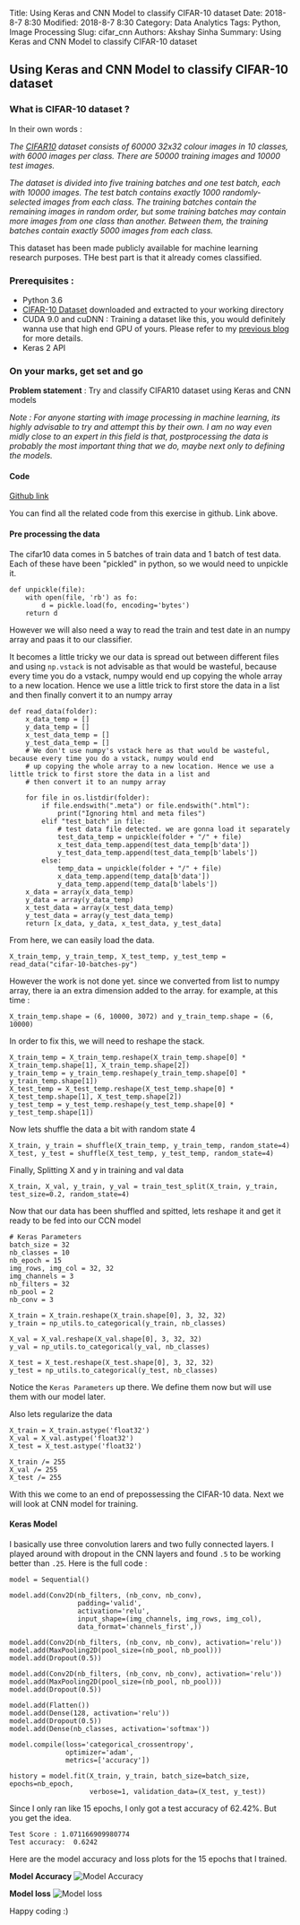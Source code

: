 Title: Using Keras and CNN Model to classify CIFAR-10 dataset
Date: 2018-8-7 8:30
Modified: 2018-8-7 8:30
Category: Data Analytics
Tags: Python, Image Processing
Slug: cifar_cnn
Authors: Akshay Sinha
Summary: Using Keras and CNN Model to classify CIFAR-10 dataset

## Using Keras and CNN Model to classify CIFAR-10 dataset

### What is CIFAR-10 dataset ?

In their own words :

*The [CIFAR10](https://www.cs.toronto.edu/~kriz/cifar.html) dataset consists of 60000 32x32 colour images in 10 classes, with 6000 images per class. There are 50000 training images and 10000 test images.* 

*The dataset is divided into five training batches and one test batch, each with 10000 images. The test batch contains exactly 1000 randomly-selected images from each class. The training batches contain the remaining images in random order, but some training batches may contain more images from one class than another. Between them, the training batches contain exactly 5000 images from each class.*

This dataset has been made publicly available for machine learning research purposes. THe best part is that it already comes classified.

### Prerequisites :

* Python 3.6
* [CIFAR-10 Dataset](https://www.cs.toronto.edu/~kriz/cifar.html) downloaded and extracted to your working directory
* CUDA 9.0 and cuDNN : Training a dataset like this, you would definitely wanna use that high end GPU of yours. Please refer to my [previous blog](https://akshaysin.github.io/installing-cuda.html) for more details.
* Keras 2 API

### On your marks, get set and go 

**Problem statement** : Try and classify CIFAR10 dataset using Keras and CNN models 

*Note : For anyone starting with image processing in machine learning, its highly advisable to try and attempt this by their own. I am no way even midly close to an expert in this field is that, postprocessing the data is probably the most important thing that we do, maybe next only to defining the models.*

#### Code
[Github link](https://github.com/akshaysin/keras_with_cifar10)

You can find all the related code from this exercise in github. Link above.

#### Pre processing the data 

The cifar10 data comes in 5 batches of train data and 1 batch of test data. Each of these have been "pickled" in python, so we would need to unpickle it.

    def unpickle(file):
        with open(file, 'rb') as fo:
            d = pickle.load(fo, encoding='bytes')
        return d
 
However we will also need a way to read the train and test date in an numpy array and paas it to our classifier. 

It becomes a little tricky we our data is spread out between different files and using `np.vstack` is not advisable as that would be wasteful, because every time you do a vstack, numpy would end up copying the whole array to a new location. Hence we use a little trick to first store the data in a list and then finally convert it to an numpy array

    def read_data(folder):
        x_data_temp = []
        y_data_temp = []
        x_test_data_temp = []
        y_test_data_temp = []
        # We don't use numpy's vstack here as that would be wasteful, because every time you do a vstack, numpy would end
        # up copying the whole array to a new location. Hence we use a little trick to first store the data in a list and
        # then convert it to an numpy array
    
        for file in os.listdir(folder):
            if file.endswith(".meta") or file.endswith(".html"):
                print("Ignoring html and meta files")
            elif "test_batch" in file:
                # test data file detected. we are gonna load it separately
                test_data_temp = unpickle(folder + "/" + file)
                x_test_data_temp.append(test_data_temp[b'data'])
                y_test_data_temp.append(test_data_temp[b'labels'])
            else:
                temp_data = unpickle(folder + "/" + file)
                x_data_temp.append(temp_data[b'data'])
                y_data_temp.append(temp_data[b'labels'])
        x_data = array(x_data_temp)
        y_data = array(y_data_temp)
        x_test_data = array(x_test_data_temp)
        y_test_data = array(y_test_data_temp)
        return [x_data, y_data, x_test_data, y_test_data]
        
From here, we can easily load the data. 

    X_train_temp, y_train_temp, X_test_temp, y_test_temp = read_data("cifar-10-batches-py")

However the work is not done yet. since we converted from list to numpy array, there ia an extra dimension added to the array. for example, at this time :

    X_train_temp.shape = (6, 10000, 3072) and y_train_temp.shape = (6, 10000)

In order to fix this, we will need to reshape the stack.

    X_train_temp = X_train_temp.reshape(X_train_temp.shape[0] * X_train_temp.shape[1], X_train_temp.shape[2])
    y_train_temp = y_train_temp.reshape(y_train_temp.shape[0] * y_train_temp.shape[1])
    X_test_temp = X_test_temp.reshape(X_test_temp.shape[0] * X_test_temp.shape[1], X_test_temp.shape[2])
    y_test_temp = y_test_temp.reshape(y_test_temp.shape[0] * y_test_temp.shape[1])

Now lets shuffle the data a bit with random state 4

    X_train, y_train = shuffle(X_train_temp, y_train_temp, random_state=4)
    X_test, y_test = shuffle(X_test_temp, y_test_temp, random_state=4)
    
Finally, Splitting X and y in training and val data

    X_train, X_val, y_train, y_val = train_test_split(X_train, y_train, test_size=0.2, random_state=4)

Now that our data has been shuffled and spitted,  lets reshape it and get it ready to be fed into our CCN model

    # Keras Parameters
    batch_size = 32
    nb_classes = 10
    nb_epoch = 15
    img_rows, img_col = 32, 32
    img_channels = 3
    nb_filters = 32
    nb_pool = 2
    nb_conv = 3
    
    X_train = X_train.reshape(X_train.shape[0], 3, 32, 32)
    y_train = np_utils.to_categorical(y_train, nb_classes)
    
    X_val = X_val.reshape(X_val.shape[0], 3, 32, 32)
    y_val = np_utils.to_categorical(y_val, nb_classes)
    
    X_test = X_test.reshape(X_test.shape[0], 3, 32, 32)
    y_test = np_utils.to_categorical(y_test, nb_classes) 
    
Notice the `Keras Parameters` up there. We define them now but will use them with our model later.

Also lets regularize the data 

    X_train = X_train.astype('float32')
    X_val = X_val.astype('float32')
    X_test = X_test.astype('float32')
    
    X_train /= 255
    X_val /= 255
    X_test /= 255
    
With this we come to an end of prepossessing the CIFAR-10 data. Next we will look at CNN model for training.

#### Keras Model

I basically use three convolution larers and two fully connected layers. I played around with dropout in the CNN layers and found `.5` to be working better than `.25`. Here is the full code :

    model = Sequential()
    
    model.add(Conv2D(nb_filters, (nb_conv, nb_conv),
                     padding='valid',
                     activation='relu',
                     input_shape=(img_channels, img_rows, img_col),
                     data_format='channels_first',))
    
    model.add(Conv2D(nb_filters, (nb_conv, nb_conv), activation='relu'))
    model.add(MaxPooling2D(pool_size=(nb_pool, nb_pool)))
    model.add(Dropout(0.5))
    
    model.add(Conv2D(nb_filters, (nb_conv, nb_conv), activation='relu'))
    model.add(MaxPooling2D(pool_size=(nb_pool, nb_pool)))
    model.add(Dropout(0.5))
    
    model.add(Flatten())
    model.add(Dense(128, activation='relu'))
    model.add(Dropout(0.5))
    model.add(Dense(nb_classes, activation='softmax'))
    
    model.compile(loss='categorical_crossentropy',
                  optimizer='adam',
                  metrics=['accuracy'])
    
    history = model.fit(X_train, y_train, batch_size=batch_size, epochs=nb_epoch,
                        verbose=1, validation_data=(X_test, y_test))
                        
Since I only ran like 15 epochs, I only got a test accuracy of 62.42%. But you get the idea. 

    Test Score : 1.071166909980774
    Test accuracy:  0.6242
    
Here are the model accuracy and loss plots for the 15 epochs that I trained. 

**Model Accuracy**
![Model Accuracy](../images/cifar10_model_accuracy.jpeg)

**Model loss**
![Model loss](../images/cifar10_model_loss.jpeg)

Happy coding :)